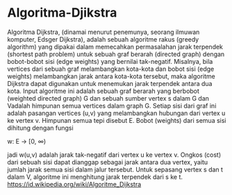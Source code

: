 # Algoritma-Djikstra

Algoritma Dijkstra, (dinamai menurut penemunya, seorang ilmuwan komputer, Edsger Dijkstra), adalah sebuah algoritme rakus (greedy algorithm) yang dipakai dalam memecahkan permasalahan jarak terpendek (shortest path problem) untuk sebuah graf berarah (directed graph) dengan bobot-bobot sisi (edge weights) yang bernilai tak-negatif.
Misalnya, bila vertices dari sebuah graf melambangkan kota-kota dan bobot sisi (edge weights) melambangkan jarak antara kota-kota tersebut, maka algoritme Dijkstra dapat digunakan untuk menemukan jarak terpendek antara dua kota.
Input algoritme ini adalah sebuah graf berarah yang berbobot (weighted directed graph) G dan sebuah sumber vertex s dalam G dan Vadalah himpunan semua vertices dalam graph G.
Setiap sisi dari graf ini adalah pasangan vertices (u,v) yang melambangkan hubungan dari vertex u ke vertex v. Himpunan semua tepi disebut E.
Bobot (weights) dari semua sisi dihitung dengan fungsi

w: E → [0, ∞)

jadi w(u,v) adalah jarak tak-negatif dari vertex u ke vertex v.
Ongkos (cost) dari sebuah sisi dapat dianggap sebagai jarak antara dua vertex, yaitu jumlah jarak semua sisi dalam jalur tersebut. Untuk sepasang vertex s dan t dalam V, algoritme ini menghitung jarak terpendek dari s ke t.
https://id.wikipedia.org/wiki/Algoritme_Dijkstra
